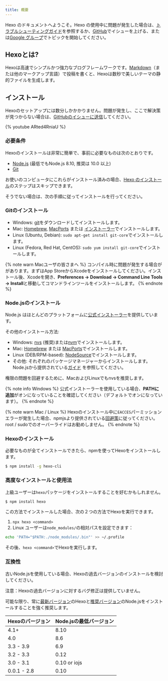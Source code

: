 ```yaml
---
title: 概要
---
```

Hexo のドキュメントへようこそ。Hexo の使用中に問題が発生した場合は、[トラブルシューティングガイド](troubleshooting.html)を参照するか、[GitHub](https://github.com/hexojs/hexo/issues)でイシューを上げる、または[Google グループ](https://groups.google.com/group/hexo)でトピックを開始してください。

## Hexoとは?

Hexoは高速でシンプルかつ強力なブログフレームワークです。[Markdown](http://daringfireball.net/projects/markdown/)（または他のマークアップ言語）で投稿を書くと、Hexoは数秒で美しいテーマの静的ファイルを生成します。

## インストール

Hexoのセットアップには数分しかかかりません。問題が発生し、ここで解決策が見つからない場合は、[GitHubのイシューに送信](https://github.com/hexojs/hexo/issues)してください。

{% youtube ARted4RniaU %}

### 必要条件

Hexoのインストールは非常に簡単で、事前に必要なものは次のとおりです。

- [Node.js](http://nodejs.org/) (最低でもNode.js 8.10, 推奨は 10.0 以上)
- [Git](http://git-scm.com/)

お使いのコンピュータにこれらがインストール済みの場合、[Hexo のインストール](#Install-Hexo)のステップはスキップできます。

そうでない場合は、次の手順に従ってインストールを行ってください。

### Gitのインストール

- Windows: [git](https://git-scm.com/download/win)をダウンロードしてインストールします。
- Mac: [Homebrew](https://brew.sh/), [MacPorts](http://www.macports.org/) または [インストーラー](http://sourceforge.net/projects/git-osx-installer/)でインストールします。
- Linux (Ubuntu, Debian): `sudo apt-get install git-core`でインストールします。
- Linux (Fedora, Red Hat, CentOS): `sudo yum install git-core`でインストールします。

{% note warn Macユーザの皆さまへ %}
コンパイル時に問題が発生する場合ががあります。まずはApp StoreからXcodeをインストールしてください。インストール後、Xcodeを開き、**Preferences -> Download -> Command Line Tools -> Install**と移動してコマンドラインツールをインストールします。
{% endnote %}

### Node.jsのインストール

Node.js はほとんどのプラットフォームに[公式インストーラー](https://nodejs.org/en/download/)を提供しています。

その他のインストール方法:

- Windows: [nvs](https://github.com/jasongin/nvs/) (推奨)または[nvm](https://github.com/nvm-sh/nvm)でインストールします。
- Mac: [Homebrew](https://brew.sh/) または [MacPorts](http://www.macports.org/)でインストールします。
- Linux (DEB/RPM-based): [NodeSource](https://github.com/nodesource/distributions)でインストールします。
- その他: それぞれのパッケージマネージャーからインストールします。Node.jsから提供されている[ガイド](https://nodejs.org/en/download/package-manager/) を参照してください。

権限の問題を回避するために、MacおよびLinuxでもnvsを推奨します。

{% note info Windows %}
公式インストーラーを使用している場合、**PATHに追加**がオンになっていることを確認してください（デフォルトでオンになっています）。
{% endnote %}

{% note warn Mac / Linux %}
Hexoのインストール中に`EACCES`パーミッションエラーが発生した場合、npmjsより提供されている[回避策](https://docs.npmjs.com/resolving-eacces-permissions-errors-when-installing-packages-globally)に従ってください。root / sudoでのオーバーライドはお勧めしません。
{% endnote %}

### Hexoのインストール

必要なものが全てインストールできたら、npmを使ってHexoをインストールします。

``` bash
$ npm install -g hexo-cli
```

### 高度なインストールと使用法

上級ユーザーは`hexo`パッケージをインストールすることを好むかもしれません。

``` bash
$ npm install hexo
```

この方法でインストールした場合、次の２つの方法でHexoを実行できます。

1. `npx hexo <command>`
2. Linux ユーザーは`node_modules/`の相対パスを設定できます：

  ``` bash
  echo 'PATH="$PATH:./node_modules/.bin"' >> ~/.profile
  ```

  その後、`hexo <command>`でHexoを実行します。

### 互換性

古いNode.jsを使用している場合、Hexoの過去バージョンのインストールを検討してください。

注意：Hexoの過去バージョンに対するバグ修正は提供していません。

可能な限り、常に[最新バージョン](https://www.npmjs.com/package/hexo?activeTab=versions)のHexoと[推奨バージョン](#Requirements)のNode.jsをインストールすることを強く推奨します。

Hexoのバージョン | Node.jsの最低バージョン
--- | ---
4.1+ | 8.10
4.0 | 8.6
3.3 - 3.9 | 6.9
3.2 - 3.3 | 0.12
3.0 - 3.1 | 0.10 or iojs
0.0.1 - 2.8 | 0.10
